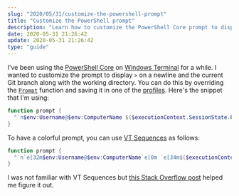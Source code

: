 ```yaml
---
slug: "2020/05/31/customize-the-powershell-prompt"
title: "Customize the PowerShell prompt"
description: "Learn how to customize the PowerShell Core prompt to display the current Git branch using VT sequences and save it in a profile."
date: 2020-05-31 21:26:42
update: 2020-05-31 21:26:42
type: "guide"
---
```


I've been using the [PowerShell Core](https://github.com/powershell/powershell) on [Windows Terminal](https://github.com/Microsoft/Terminal) for a while. I wanted to customize the prompt to display `>` on a newline and the current Git branch along with the working directory. You can do this by overriding the [`Prompt`](https://docs.microsoft.com/en-us/powershell/module/microsoft.powershell.core/about/about_prompts?view=powershell-7) function and saving it in one of the [profiles](https://docs.microsoft.com/en-us/powershell/module/microsoft.powershell.core/about/about_profiles?view=powershell-7). Here's the snippet that I'm using:

```powershell
function prompt {
  "`n$env:Username@$env:ComputerName $($executionContext.SessionState.Path.CurrentLocation) $(git branch --show-current)`n$('>' * ($nestedPromptLevel + 1)) "
}
```

To have a colorful prompt, you can use [VT Sequences](https://docs.microsoft.com/en-us/windows/console/console-virtual-terminal-sequences#screen-colors) as follows:

```powershell
function prompt {
  "`n`e[32m$env:Username@$env:ComputerName`e[0m `e[34m$($executionContext.SessionState.Path.CurrentLocation)`e[0m `e[33m$(git branch --show-current)`e[0m`n$('>' * ($nestedPromptLevel + 1)) "
}
```

I was not familiar with VT Sequences but [this Stack Overflow post](https://stackoverflow.com/questions/56679782/how-to-use-ansi-escape-sequence-color-codes-for-psreadlineoption-v2-in-powershel) helped me figure it out.
